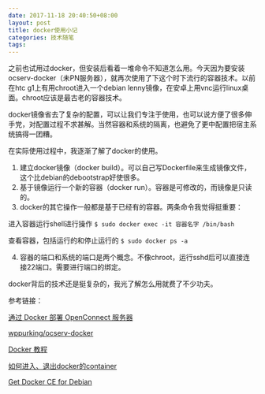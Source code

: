 ```yaml
---
date: 2017-11-18 20:40:50+08:00
layout: post
title: docker使用小记
categories: 技术随笔
tags: 
---
```


之前也试用过docker，但安装后看着一堆命令不知道怎么用。今天因为要安装ocserv-docker（未PN服务器），就再次使用了下这个时下流行的容器技术。以前在htc g1上有用chroot进入一个debian lenny镜像，在安卓上用vnc运行linux桌面。chroot应该是最古老的容器技术。

docker镜像省去了复杂的配置，可以让我们专注于使用，也可以说方便了很多伸手党，对配置过程不求甚解。当然容器和系统的隔离，也避免了更中配置把宿主系统搞得一团糟。

在实际使用过程中，我逐渐了解了docker的使用。

1. 建立docker镜像（docker build）。可以自己写Dockerfile来生成镜像文件，这个比debian的debootstrap好使很多。
2. 基于镜像运行一个新的容器（docker run）。容器是可修改的，而镜像是只读的。
3. docker的其它操作一般都是基于已经有的容器。两条命令我觉得挺重要：

进入容器运行shell进行操作
`$ sudo docker exec -it 容器名字 /bin/bash`

查看容器，包括运行的和停止运行的
`$ sudo docker ps -a`

4. 容器的端口和系统的端口是两个概念。不像chroot，运行sshd后可以直接连接22端口。需要进行端口的绑定。

docker背后的技术还是挺复杂的，我光了解怎么用就费了不少功夫。

参考链接：

[通过 Docker 部署 OpenConnect 服务器 ](https://tommy.net.cn/2015/02/12/deploy-openconnect-server-with-docker/)

[wppurking/ocserv-docker ](https://github.com/wppurking/ocserv-docker)

[Docker 教程](http://www.runoob.com/docker/docker-tutorial.html)

[如何进入、退出docker的container](http://blog.csdn.net/dongdong9223/article/details/52998375)

[Get Docker CE for Debian](https://docs.docker.com/engine/installation/linux/docker-ce/debian/)

